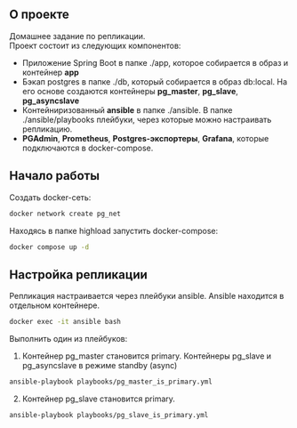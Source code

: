 ## О проекте
Домашнее задание по репликации.  
Проект состоит из следующих компонентов:  
* Приложение Spring Boot в папке ./app, которое собирается в образ и контейнер **app**  
* Бэкап postgres в папке ./db, который собирается в образ db:local. На его основе создаются контейнеры **pg_master**, **pg_slave**, **pg_asyncslave**  
* Контейниризованный **ansible** в папке ./ansible. В папке ./ansible/playbooks плейбуки, через которые можно настраивать репликацию.
* **PGAdmin**, **Prometheus**, **Postgres-экспортеры**, **Grafana**, которые подключаются в docker-compose.
## Начало работы
Создать docker-сеть:
```bash
docker network create pg_net
```
Находясь в папке highload запустить docker-compose:
```bash
docker compose up -d
```
## Настройка репликации
Репликация настраивается через плейбуки ansible. Ansible находится в отдельном контейнере.
```bash
docker exec -it ansible bash
```
Выполнить один из плейбуков:  

1. Контейнер pg_master становится primary. Контейнеры pg_slave и pg_asyncslave в режиме standby (async)
```bash
ansible-playbook playbooks/pg_master_is_primary.yml
```
2. Контейнер pg_slave становится primary.
```bash
ansible-playbook playbooks/pg_slave_is_primary.yml
```
